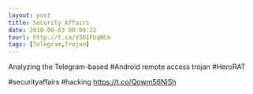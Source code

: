 ```yaml
---
layout: post
title: Security Affairs
date: 2018-08-03 00:00:22
tourl: http://t.co/V3OIFUqNCm
tags: [Telegram,Trojan]
---
```

Analyzing the Telegram-based #Android remote access trojan #HeroRAT

#securityaffairs #hacking https://t.co/Qowm56NiSh